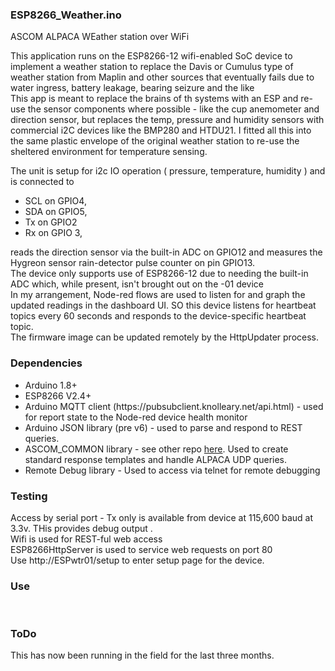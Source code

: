 <h3>ESP8266_Weather.ino </h3>
<p> ASCOM ALPACA WEather station over WiFi</p
<p>This application runs on the ESP8266-12 wifi-enabled SoC device to implement a weather station to replace the Davis or Cumulus type of weather station from Maplin and other sources that eventually fails due to water ingress, battery leakage, bearing seizure and the like <br/>
This app is meant to replace the brains of th systems with an ESP and re-use the sensor components where possible - like the cup anemometer and direction sensor, but replaces the temp, pressure and humidity sensors with commercial i2C devices like the BMP280 and HTDU21. I fitted all this into the same plastic envelope of the original weather station to re-use the sheltered environment for temperature sensing. </p>

<p>The unit is setup for i2c IO operation ( pressure, temperature, humidity ) and is connected to 
<ul>
<li>SCL on GPIO4, </li>
<li>SDA on GPIO5,  </li>
<li>Tx on GPIO2</li>
<li>Rx on GPIO 3, </li> </ul>

reads the direction sensor via the built-in ADC on GPIO12 and measures the Hygreon sensor rain-detector pulse counter on pin GPIO13. <br/>
The device only supports use  of ESP8266-12 due to needing the built-in ADC which, while present, isn't brought out on the -01 device <br/>
In my arrangement, Node-red flows are used to listen for and graph the updated readings in the dashboard UI. SO this device listens for heartbeat topics every 60 seconds and responds to the device-specific heartbeat topic.<br/>
The firmware image can be updated remotely by the HttpUpdater process. </p>
  
<h3>Dependencies</h3>
<ul>
  <li>Arduino 1.8+ </li>
  <li>ESP8266 V2.4+</li>
<li>Arduino MQTT client (https://pubsubclient.knolleary.net/api.html) - used for report state to the Node-red device health monitor</li>
<li>Arduino JSON library (pre v6)  - used to parse and respond to REST queries. </li>
<li>ASCOM_COMMON library - see other repo <a href="https://github.com/skybadger/ESP_Alpaca_common" >here</a>. Used to create standard response templates and handle ALPACA UDP queries. </li>
<li>Remote Debug library  - Used to access via telnet for remote debugging</li>
</ul>


<h3>Testing</h3>
<p>Access by serial port  - Tx only is available from device at 115,600 baud at 3.3v. THis provides debug output .<br/>
Wifi is used for REST-ful web access <br/>
ESP8266HttpServer is used to service web requests on port 80 <br/>
Use http://ESPwtr01/setup to enter setup page for the device. <br/>
</p>

<h3>Use</h3>
<p> <br/>
</P>


<h3>ToDo </h3>
<p>This has now been running in the field for the last three months. 
</p>
